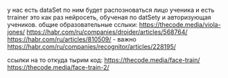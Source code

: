 у нас есть dataSet по ним будет распозноваться лицо ученика и есть trrainer это как раз нейросеть, обученая по datSetу и авторизующая учеников.
общие образовательные сслыки:
  https://thecode.media/viola-jones/
  https://habr.com/ru/companies/droider/articles/568764/
  https://habr.com/ru/articles/810509/ - важно
  https://habr.com/ru/companies/recognitor/articles/228195/
  
  ссылки на то откуда тырим код:
  https://thecode.media/face-train/
  https://thecode.media/face-train-2/
  
